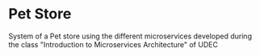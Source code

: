 # Pet Store
System of a Pet store using the different microservices developed during the class "Introduction to Microservices Architecture" of UDEC
